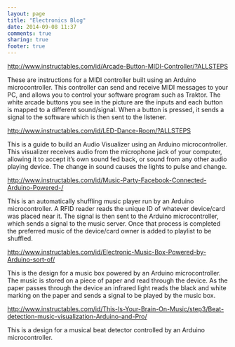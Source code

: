 ```yaml
---
layout: page
title: "Electronics Blog"
date: 2014-09-08 11:37
comments: true
sharing: true
footer: true
---
```


http://www.instructables.com/id/Arcade-Button-MIDI-Controller/?ALLSTEPS

These are instructions for a MIDI controller built using an Arduino microcontroller.  This controller can send and receive MIDI messages to your PC, and allows you to control your software program such as Traktor. The white arcade buttons you see in the picture are the inputs and each button is mapped to a different sound/signal. When a button is pressed, it sends a signal to the software which is then sent to the listener.

http://www.instructables.com/id/LED-Dance-Room/?ALLSTEPS

This is a guide to build an Audio Visualizer using an Arduino microcontroller.  This visualizer receives audio from the microphone jack of your computer, allowing it to accept it’s own sound fed back, or sound from any other audio playing device. The change in sound causes the lights to pulse and change.

http://www.instructables.com/id/Music-Party-Facebook-Connected-Arduino-Powered-/

This is an automatically shuffling music player run by an Arduino microcontroller. A RFID reader reads the unique ID of whatever device/card was placed near it. The signal is then sent to the Arduino microcontroller, which sends a signal to the music server. Once that process is completed the preferred music of the device/card owner is added to playlist to be shuffled.

http://www.instructables.com/id/Electronic-Music-Box-Powered-by-Arduino-sort-of/

This is the design for a music box powered by an Arduino microcontroller. The music is stored on a piece of paper and read through the device. As the paper passes through the device an infrared light reads the black and white marking on the paper and sends a signal to be played by the music box.

http://www.instructables.com/id/This-Is-Your-Brain-On-Music/step3/Beat-detection-music-visualization-Arduino-and-Pro/

This is a design for a musical beat detector controlled by an Arduino microcontroller. 
